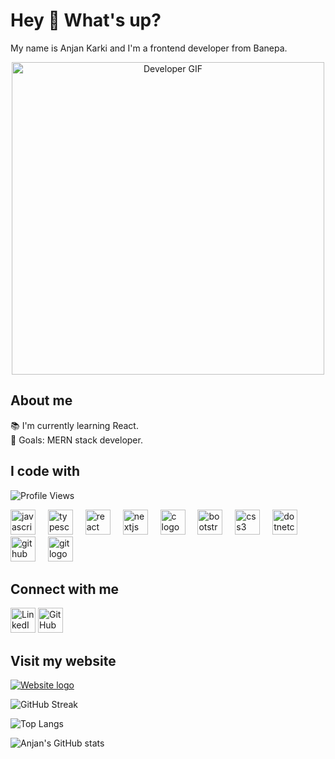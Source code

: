 <h1 align="left">Hey 👋 What's up?</h1>

<p align="left">My name is Anjan Karki and I'm a frontend developer from Banepa.</p>
<div align="center">
  <img src="https://media.giphy.com/media/qgQUggAC3Pfv687qPC/giphy.gif" alt="Developer GIF" width="500"/>
</div>

<h2 align="left">About me</h2>

<p align="left">📚 I'm currently learning React.<br>🎯 Goals: MERN stack developer.</p>

<h2 align="left">I code with</h2>

<p align="left">
  <img src="https://komarev.com/ghpvc/?username=karkianjan&color=blue" alt="Profile Views" />
</p>

<div align="left">
  <img src="https://cdn.jsdelivr.net/gh/devicons/devicon/icons/javascript/javascript-original.svg" height="40" alt="javascript logo" />
  <img width="12" />
  <img src="https://cdn.jsdelivr.net/gh/devicons/devicon/icons/typescript/typescript-original.svg" height="40" alt="typescript logo" />
  <img width="12" />
  <img src="https://cdn.jsdelivr.net/gh/devicons/devicon/icons/react/react-original.svg" height="40" alt="react logo" />
  <img width="12" />
  <img src="https://cdn.jsdelivr.net/gh/devicons/devicon/icons/nextjs/nextjs-original.svg" height="40" alt="nextjs logo" />
  <img width="12" />
  <img src="https://cdn.jsdelivr.net/gh/devicons/devicon/icons/c/c-original.svg" height="40" alt="c logo" />
  <img width="12" />
  <img src="https://cdn.jsdelivr.net/gh/devicons/devicon/icons/bootstrap/bootstrap-original.svg" height="40" alt="bootstrap logo" />
  <img width="12" />
  <img src="https://cdn.jsdelivr.net/gh/devicons/devicon/icons/css3/css3-original.svg" height="40" alt="css3 logo" />
  <img width="12" />
  <img src="https://cdn.jsdelivr.net/gh/devicons/devicon/icons/dotnetcore/dotnetcore-original.svg" height="40" alt="dotnetcore logo" />
  <img width="12" />
  <img src="https://cdn.jsdelivr.net/gh/devicons/devicon/icons/github/github-original.svg" height="40" alt="github logo" />
  <img width="12" />
  <img src="https://cdn.jsdelivr.net/gh/devicons/devicon/icons/git/git-original.svg" height="40" alt="git logo" />
  <img width="12" />
</div>

<h2 align="left">Connect with me</h2>

<p align="left">
  <a href="https://www.linkedin.com/in/anjan-karki-395791233/"><img src="https://cdn.jsdelivr.net/gh/devicons/devicon/icons/linkedin/linkedin-original.svg" height="40" alt="LinkedIn logo" /></a>
  <a href="https://github.com/karkianjan"><img src="https://cdn.jsdelivr.net/gh/devicons/devicon/icons/github/github-original.svg" height="40" alt="GitHub logo" /></a>
</p>

<h2 align="left">Visit my website</h2>

<p align="left">
  <a href="https://www.anjankarki.com.np/"><img src="https://img.shields.io/badge/Website-Visit%20Now-blue" alt="Website logo" /></a>
</p>

<!-- GitHub Streak -->
![GitHub Streak](https://github-readme-streak-stats.herokuapp.com/?user=karkianjan&theme=dark&hide_border=true)

<!-- Top Languages -->
![Top Langs](https://github-readme-stats.vercel.app/api/top-langs/?username=karkianjan&layout=compact&theme=dark&hide_border=true)

<!-- GitHub Stats -->
![Anjan's GitHub stats](https://github-readme-stats.vercel.app/api?username=karkianjan&show_icons=true&theme=dark&hide_border=true)
